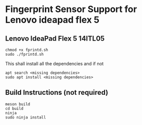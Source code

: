 # Fingerprint Sensor Support for Lenovo ideapad flex 5 

## Lenovo IdeaPad Flex 5 14ITL05

```
chmod +x fprintd.sh
sudo ./fprintd.sh
```

This shall install all the dependencies and if not 
```
apt search <missing dependencies>
sudo apt install <missing dependencies>
```

## Build Instructions (not required)
```
meson build
cd build
ninja
sudo ninja install
```
